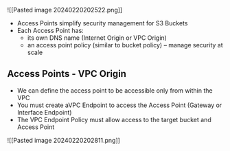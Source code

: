 
![[Pasted image 20240220202522.png]]

- Access Points simplify security management for S3 Buckets
- Each Access Point has:
	- its own DNS name (Internet Origin or VPC Origin)
	- an access point policy (similar to bucket policy) – manage security at scale

## Access Points - VPC Origin

- We can define the access point to be accessible only from within the VPC
- You must create aVPC Endpoint to access the Access Point (Gateway or Interface Endpoint)
- The VPC Endpoint Policy must allow access to the target bucket and Access Point

![[Pasted image 20240220202811.png]]
